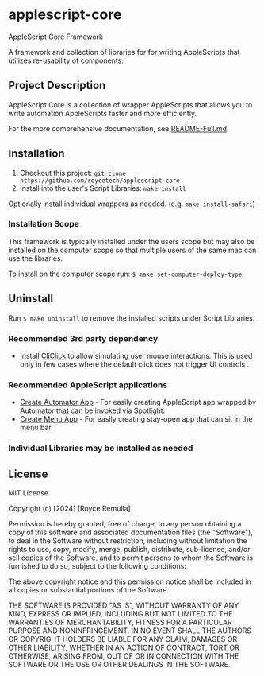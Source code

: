 # applescript-core

AppleScript Core Framework

A framework and collection of libraries for for writing AppleScripts that utilizes re-usability of components.


## Project Description

AppleScript Core is a collection of wrapper AppleScripts that allows you to write automation AppleScripts faster and more efficiently.

For the more comprehensive documentation, see [README-Full.md](./README-Full.md)


## Installation

1.  Checkout this project: `git clone https://github.com/roycetech/applescript-core`
2.  Install into the user's Script Libraries: `make install`

Optionally install individual wrappers as needed. (e.g. `make install-safari`)

### Installation Scope

This framework is typically installed under the users scope but may also be installed on the computer scope so that multiple users of the same mac can use the libraries.

To install on the computer scope run: `$ make set-computer-deploy-type`.


## Uninstall

Run `$ make uninstall` to remove the installed scripts under Script Libraries.

### Recommended 3rd party dependency

*   Install [CliClick](https://github.com/BlueM/cliclick) to allow simulating user mouse interactions.  This is used only in few cases where the default click does not
trigger UI controls .

### Recommended AppleScript applications
*   [Create Automator App](apps/User/Create%20Automator%20App.applescript) - For easily creating AppleScript app wrapped by Automator that can be invoked via Spotlight.
*   [Create Menu App](apps/User/Create%20Menu%20App.applescript) - For easily creating stay-open app that can sit in the menu bar.

### Individual Libraries may be installed as needed

## License

MIT License

Copyright (c) [2024] [Royce Remulla]

Permission is hereby granted, free of charge, to any person obtaining a copy
of this software and associated documentation files (the "Software"), to deal
in the Software without restriction, including without limitation the rights
to use, copy, modify, merge, publish, distribute, sub-license, and/or sell
copies of the Software, and to permit persons to whom the Software is
furnished to do so, subject to the following conditions:

The above copyright notice and this permission notice shall be included in all
copies or substantial portions of the Software.

THE SOFTWARE IS PROVIDED "AS IS", WITHOUT WARRANTY OF ANY KIND, EXPRESS OR
IMPLIED, INCLUDING BUT NOT LIMITED TO THE WARRANTIES OF MERCHANTABILITY,
FITNESS FOR A PARTICULAR PURPOSE AND NONINFRINGEMENT. IN NO EVENT SHALL THE
AUTHORS OR COPYRIGHT HOLDERS BE LIABLE FOR ANY CLAIM, DAMAGES OR OTHER
LIABILITY, WHETHER IN AN ACTION OF CONTRACT, TORT OR OTHERWISE, ARISING FROM,
OUT OF OR IN CONNECTION WITH THE SOFTWARE OR THE USE OR OTHER DEALINGS IN THE
SOFTWARE.
